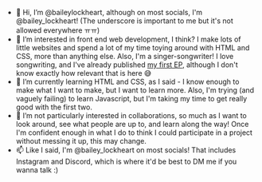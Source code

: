 - 👋 Hi, I’m @baileylockheart, although on most socials, I'm @bailey_lockheart! (The underscore is important to me but it's not allowed everywhere ㅠㅠ)
- 👀 I’m interested in front end web development, I think? I make lots of little websites and spend a lot of my time toying around with HTML and CSS, more than anything else. Also, I'm a singer-songwriter! I love songwriting, and I've already published <a href="https://snd.click/lxxz" target="_blank">my first EP</a>, although I don't know exactly how relevant that is here 😅
- 🌱 I’m currently learning HTML and CSS, as I said - I know enough to make what I want to make, but I want to learn more. Also, I'm trying (and vaguely failing) to learn Javascript, but I'm taking my time to get really good with the first two.
- 💞️ I’m not particularly interested in collaborations, so much as I want to look around, see what people are up to, and learn along the way! Once I'm confident enough in what I do to think I could participate in a project without messing it up, this may change.
- 📫 Like I said, I'm @bailey_lockheart on most socials! That includes Instagram and Discord, which is where it'd be best to DM me if you wanna talk :) 

<!---
baileylockheart/baileylockheart is a ✨ special ✨ repository because its `README.md` (this file) appears on your GitHub profile.
You can click the Preview link to take a look at your changes.
--->
